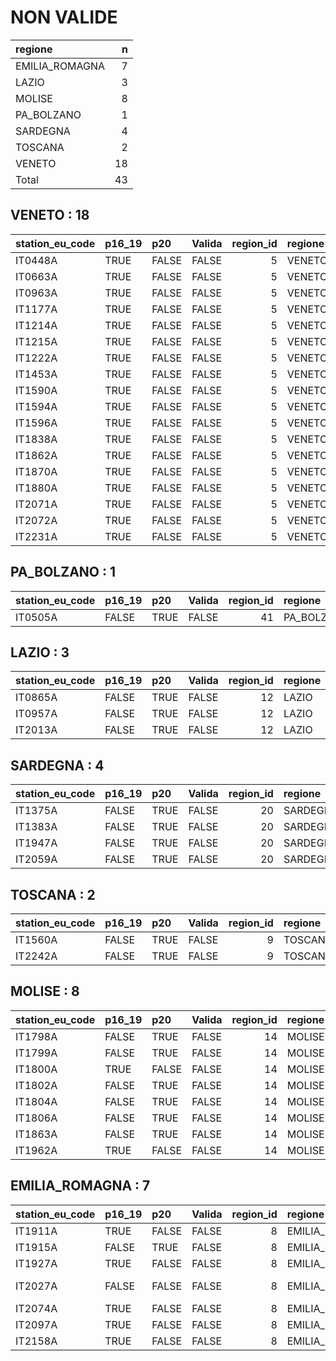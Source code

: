
# NON VALIDE


|regione        |  n|
|:--------------|--:|
|EMILIA_ROMAGNA |  7|
|LAZIO          |  3|
|MOLISE         |  8|
|PA_BOLZANO     |  1|
|SARDEGNA       |  4|
|TOSCANA        |  2|
|VENETO         | 18|
|Total          | 43|


## VENETO : 18


|station_eu_code |p16_19 |p20   |Valida | region_id|regione |provincia |
|:---------------|:------|:-----|:------|---------:|:-------|:---------|
|IT0448A         |TRUE   |FALSE |FALSE  |         5|VENETO  |Venezia   |
|IT0663A         |TRUE   |FALSE |FALSE  |         5|VENETO  |Vicenza   |
|IT0963A         |TRUE   |FALSE |FALSE  |         5|VENETO  |Venezia   |
|IT1177A         |TRUE   |FALSE |FALSE  |         5|VENETO  |Vicenza   |
|IT1214A         |TRUE   |FALSE |FALSE  |         5|VENETO  |Rovigo    |
|IT1215A         |TRUE   |FALSE |FALSE  |         5|VENETO  |Rovigo    |
|IT1222A         |TRUE   |FALSE |FALSE  |         5|VENETO  |Venezia   |
|IT1453A         |TRUE   |FALSE |FALSE  |         5|VENETO  |Padova    |
|IT1590A         |TRUE   |FALSE |FALSE  |         5|VENETO  |Treviso   |
|IT1594A         |TRUE   |FALSE |FALSE  |         5|VENETO  |Belluno   |
|IT1596A         |TRUE   |FALSE |FALSE  |         5|VENETO  |Treviso   |
|IT1838A         |TRUE   |FALSE |FALSE  |         5|VENETO  |Vicenza   |
|IT1862A         |TRUE   |FALSE |FALSE  |         5|VENETO  |Venezia   |
|IT1870A         |TRUE   |FALSE |FALSE  |         5|VENETO  |Padova    |
|IT1880A         |TRUE   |FALSE |FALSE  |         5|VENETO  |Padova    |
|IT2071A         |TRUE   |FALSE |FALSE  |         5|VENETO  |Padova    |
|IT2072A         |TRUE   |FALSE |FALSE  |         5|VENETO  |Rovigo    |
|IT2231A         |TRUE   |FALSE |FALSE  |         5|VENETO  |Treviso   |


## PA_BOLZANO : 1


|station_eu_code |p16_19 |p20  |Valida | region_id|regione    |provincia |
|:---------------|:------|:----|:------|---------:|:----------|:---------|
|IT0505A         |FALSE  |TRUE |FALSE  |        41|PA_BOLZANO |Bolzano   |


## LAZIO : 3


|station_eu_code |p16_19 |p20  |Valida | region_id|regione |provincia |
|:---------------|:------|:----|:------|---------:|:-------|:---------|
|IT0865A         |FALSE  |TRUE |FALSE  |        12|LAZIO   |Latina    |
|IT0957A         |FALSE  |TRUE |FALSE  |        12|LAZIO   |Roma      |
|IT2013A         |FALSE  |TRUE |FALSE  |        12|LAZIO   |Frosinone |


## SARDEGNA : 4


|station_eu_code |p16_19 |p20  |Valida | region_id|regione  |provincia |
|:---------------|:------|:----|:------|---------:|:--------|:---------|
|IT1375A         |FALSE  |TRUE |FALSE  |        20|SARDEGNA |Cagliari  |
|IT1383A         |FALSE  |TRUE |FALSE  |        20|SARDEGNA |Sassari   |
|IT1947A         |FALSE  |TRUE |FALSE  |        20|SARDEGNA |Cagliari  |
|IT2059A         |FALSE  |TRUE |FALSE  |        20|SARDEGNA |Sassari   |


## TOSCANA : 2


|station_eu_code |p16_19 |p20  |Valida | region_id|regione |provincia |
|:---------------|:------|:----|:------|---------:|:-------|:---------|
|IT1560A         |FALSE  |TRUE |FALSE  |         9|TOSCANA |Livorno   |
|IT2242A         |FALSE  |TRUE |FALSE  |         9|TOSCANA |Firenze   |


## MOLISE : 8


|station_eu_code |p16_19 |p20   |Valida | region_id|regione |provincia  |
|:---------------|:------|:-----|:------|---------:|:-------|:----------|
|IT1798A         |FALSE  |TRUE  |FALSE  |        14|MOLISE  |Campobasso |
|IT1799A         |FALSE  |TRUE  |FALSE  |        14|MOLISE  |Campobasso |
|IT1800A         |TRUE   |FALSE |FALSE  |        14|MOLISE  |Campobasso |
|IT1802A         |FALSE  |TRUE  |FALSE  |        14|MOLISE  |Isernia    |
|IT1804A         |FALSE  |TRUE  |FALSE  |        14|MOLISE  |Isernia    |
|IT1806A         |FALSE  |TRUE  |FALSE  |        14|MOLISE  |Campobasso |
|IT1863A         |FALSE  |TRUE  |FALSE  |        14|MOLISE  |Isernia    |
|IT1962A         |TRUE   |FALSE |FALSE  |        14|MOLISE  |Isernia    |


## EMILIA_ROMAGNA : 7


|station_eu_code |p16_19 |p20   |Valida | region_id|regione        |provincia     |
|:---------------|:------|:-----|:------|---------:|:--------------|:-------------|
|IT1911A         |TRUE   |FALSE |FALSE  |         8|EMILIA_ROMAGNA |Parma         |
|IT1915A         |FALSE  |TRUE  |FALSE  |         8|EMILIA_ROMAGNA |Rimini        |
|IT1927A         |TRUE   |FALSE |FALSE  |         8|EMILIA_ROMAGNA |Ravenna       |
|IT2027A         |FALSE  |FALSE |FALSE  |         8|EMILIA_ROMAGNA |Forli'-Cesena |
|IT2074A         |TRUE   |FALSE |FALSE  |         8|EMILIA_ROMAGNA |Piacenza      |
|IT2097A         |TRUE   |FALSE |FALSE  |         8|EMILIA_ROMAGNA |Bologna       |
|IT2158A         |TRUE   |FALSE |FALSE  |         8|EMILIA_ROMAGNA |Rimini        |


